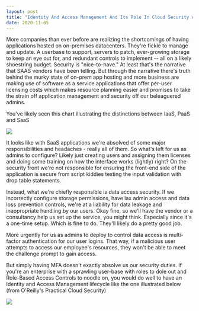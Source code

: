 ```yaml
---
layout: post
title: "Identity And Access Management And Its Role In Cloud Security or Another Reason to Deploy MFA"
date: 2020-11-05
---
```


More companies than ever before are realizing the shortcomings of having applications hosted on on-premises datacenters. They're fickle to manage and update. A userbase to
support, servers to patch, ever-growing storage to keep an eye out for, and redundant controls to implement -- all on a likely shoestring budget. Security is "nice-to-have." At least that's the narrative
that SAAS vendors have been telling. But through the narrative there's truth behind the murky state of on-prem app hosting and more business are making use of software as a 
service applications that offer per-user licensing costs which makes resource planning easier and promises to take the strain off application management and security
off our beleaguered admins.

You've likely seen this chart illustrating the distinctions between IaaS, PaaS and SaaS

<a href="{{ site.baseurl }}/assets/saas-vs-paas-vs-iaas.png">
<img src="{{ site.baseurl }}/assets/saas-vs-paas-vs-iaas.png">
<a/>

It looks like with SaaS applications we're absolved of some major responsibilities and headaches - really all of them. So what's left for us as admins to configure? Likely just creating users and assigning them licenses and doing some training on how the interface works (lightly) right? On the security front we're not responsible
for ensuring the front-end side of the application is secure from script kiddies testing the input validation with drop table statements.

Instead, what we're chiefly responsible is data access security. If we incorrectly configure storage permissions, have lax admin access and data loss prevention controls, we're at a liability for data leakage and inappropriate handling by our users. Okay fine, so we'll have the vendor or a consultancy help us set up the service, you might think. Especially since it's a one-time setup. Which is fine to do. They'll likely do a pretty good job.

More urgently for us as admins to deploy to control data access is multi-factor authentication for our user logins. That way, if a malicious user attempts to access our 
employee's resources, they won't be able to meet the challenge prompt to gain access. 

But simply having MFA doesn't exactly absolve us our security duties. If you're an enterprise with a sprawling user-base with roles to dole out and Role-Based Access Controls to noodle on, you would do well to have an Identity and Access Management lifecycle like the one illustrated below (from O'Reilly's Practical Cloud Security)


<a href="{{ site.baseurl }}/assets/IAM_lifecycle.jpg">
<img src="{{ site.baseurl }}/assets/IAM_lifecycle.jpg">
<a/>



